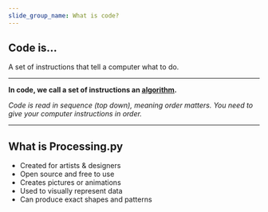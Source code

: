 ```yaml
---
slide_group_name: What is code?
---
```


## Code is...

A set of instructions that tell a computer what to do.

---

**In code, we call a set of instructions an [algorithm](#).**

<aside class="slide-notes" markdown="1">


_Code is read in sequence (top down), meaning order matters. You need to give your computer instructions in order._


</aside>

---

## What is Processing.py

* Created for artists & designers
* Open source and free to use
* Creates pictures or animations
* Used to visually represent data
* Can produce exact shapes and patterns
